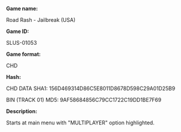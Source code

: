 **Game name:**

Road Rash - Jailbreak (USA)

**Game ID:**

SLUS-01053

**Game format:**

CHD

**Hash:**

CHD DATA SHA1: 156D469314D86C5E8011D8678D598C29A01D25B9

BIN (TRACK 01) MD5: 9AF58684856C79CC1722C19DD1BE7F69

**Description:**

Starts at main menu with "MULTIPLAYER" option highlighted.